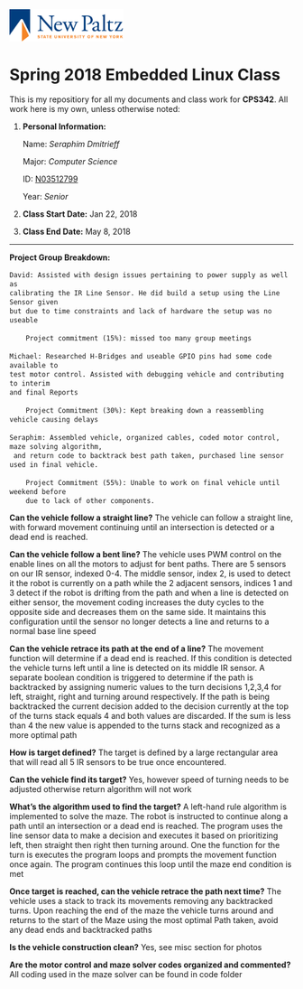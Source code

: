 <!--Added HTML to resize image-->
<img src = "/misc/newpaltzlogo.jpg" width="40%">

# Spring 2018 Embedded Linux Class

This is my repositiory for all my documents and class work for **CPS342**. 
All work here is my own, unless otherwise noted:

1. **Personal Information:**  
  
   Name: *Seraphim Dmitrieff*  
  
   Major: *Computer Science*  
   
   ID: [N03512799](https://github.com/N03512799)  
   
   Year: *Senior*

1. **Class Start Date:** Jan 22, 2018

1. **Class End Date:** May 8, 2018

*****************************************************************************

**Project Group Breakdown:**

	David: Assisted with design issues pertaining to power supply as well as 
	calibrating the IR Line Sensor. He did build a setup using the Line Sensor given
	but due to time constraints and lack of hardware the setup was no useable
	
		Project commitment (15%): missed too many group meetings
		
	Michael: Researched H-Bridges and useable GPIO pins had some code available to
	test motor control. Assisted with debugging vehicle and contributing to interim
	and final Reports
	
		Project Commitment (30%): Kept breaking down a reassembling vehicle causing delays
		
	Seraphim: Assembled vehicle, organized cables, coded motor control, maze solving algorithm, 
	 and return code to backtrack best path taken, purchased line sensor used in final vehicle.
	 
		Project Commitment (55%): Unable to work on final vehicle until weekend before
		due to lack of other components.
		
**Can the vehicle follow a straight line?** 
	The vehicle can follow a straight line, with forward movement continuing until an intersection is detected or a dead end is reached. 

**Can the vehicle follow a bent line?**
	The vehicle uses PWM control on the enable lines on all the motors to adjust for bent paths. There are 5 sensors on our IR sensor, indexed 0-4. The middle sensor, index 2, is used to detect it the robot is currently on a path while the 2 adjacent sensors, indices 1 and 3 detect if the robot is drifting from the path and when a line is detected on either sensor, the movement coding increases the duty cycles to the opposite side and decreases them on the same side. It maintains this configuration until the sensor no longer detects a line and returns to a normal base line speed  

**Can the vehicle retrace its path at the end of a line?** 
	The movement function will determine if a dead end is reached. If this condition is detected the vehicle turns left until a line is detected on its middle IR sensor. A separate boolean condition is triggered to determine if the path is backtracked by assigning numeric values to the turn decisions 1,2,3,4 for left, straight, right and turning around respectively. If the path is being backtracked the current decision added to the decision currently at the top of the turns stack equals 4 and both values are discarded. If the sum is less than 4 the new value is appended to the turns stack and recognized as a more optimal path 

**How is target defined?** 
	The target is defined by a large rectangular area that will read all 5 IR sensors to be true once encountered.

**Can the vehicle find its target?**
	Yes, however speed of turning needs to be adjusted otherwise return algorithm will not work

**What’s the algorithm used to find the target?**
 	A left-hand rule algorithm is implemented to solve the maze. The robot is instructed to continue along a path until an intersection or a dead end is reached. The program uses the line sensor data to make a decision and executes it based on prioritizing left, then straight then right then turning around. One the function for the turn is executes the program loops and prompts the movement function once again. The program continues this loop until the maze end condition is met 

**Once target is reached, can the vehicle retrace the path next time?** 
	The vehicle uses a stack to track its movements removing any backtracked turns. Upon reaching the end of the maze the vehicle turns around and returns to the start of the Maze using the most optimal Path taken, avoid any dead ends and backtracked paths 

**Is the vehicle construction clean?**
	Yes, see misc section for photos

**Are the motor control and maze solver codes organized and commented?** 
	All coding used in the maze solver can be found in code folder
